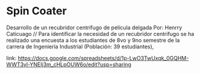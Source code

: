 # Spin Coater
Desarrollo de un recubridor centrifugo de película delgada
Por: Henrry Caticuago
//
Para identificar la necesidad de un recubridor centrifugo se ha realizado una encuesta
a los estudiantes de 8vo y 9no semestre de la carrera de Ingeniería Industrial (Población: 39 estudiantes), 

link: https://docs.google.com/spreadsheets/d/1p-LwO3TwUxqk_0GQHM-WWT3vl-YNEIj3m_cHLpOUW6o/edit?usp=sharing
